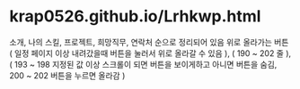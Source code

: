 # krap0526.github.io/Lrhkwp.html
소개, 나의 스킬, 프로젝트, 희망직무, 연락처 순으로 정리되어 있음
위로 올라가는 버튼 ( 일정 페이지 이상 내려갔을때 버튼을 눌러서 위로 올라갈 수 있음 ), ( 190 ~ 202 줄 ), ( 193 ~ 198 지정된 값 이상 스크롤이 되면 버튼을 보이게하고 아니면 버튼을 숨김, 200 ~ 202 버튼을 누르면 올라감 )
